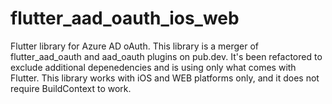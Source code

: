 # flutter_aad_oauth_ios_web
Flutter library for Azure AD oAuth. This library is a merger of flutter_aad_oauth and aad_oauth plugins on pub.dev. It's been refactored to exclude additional depenedencies and is using only what comes with Flutter. This library works with iOS and WEB platforms only, and it does not require BuildContext to work.
